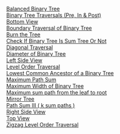 [Balanced Binary Tree](https://leetcode.com/problems/balanced-binary-tree/description/)<br>
[Binary Tree Traversals (Pre, In & Post)](https://www.naukri.com/code360/problems/tree-traversal_981269?leftPanelTabValue=PROBLEM)<br>
[Bottom View](https://www.naukri.com/code360/problems/bottom-view-of-binary-tree_893110)<br>
[ Boundary Traversal of Binary Tree](https://www.naukri.com/code360/problems/boundary-traversal-of-binary-tree_790725?leftPanelTabValue=PROBLEM)<br>
[Burn the Tree](https://leetcode.com/problems/amount-of-time-for-binary-tree-to-be-infected/)<br>
[Check If Binary Tree Is Sum Tree Or Not](https://www.naukri.com/code360/problems/check-if-binary-tree-is-sum-tree-or-not_1164404?leftPanelTabValue=PROBLEM)<br>
[Diagonal Traversal](https://www.naukri.com/code360/problems/diagonal-traversal_920391?leftPanelTabValue=PROBLEM)<br>
[Diameter of Binary Tree](https://leetcode.com/problems/diameter-of-binary-tree/)<br>
[Left Side View](https://www.naukri.com/code360/problems/left-view-of-binary-tree_625707)<br>
[Level Order Traversal](https://leetcode.com/problems/binary-tree-level-order-traversal/description/)<br>
[Lowest Common Ancestor of a Binary Tree](https://leetcode.com/problems/lowest-common-ancestor-of-a-binary-tree/description/)<br>
[Maximum Path Sum](https://leetcode.com/problems/binary-tree-maximum-path-sum/description/)<br>
[Maximum Width of Binary Tree](https://leetcode.com/problems/maximum-width-of-binary-tree/description/)<br>
[ Maximum sum path from the leaf to root](https://www.naukri.com/code360/problems/maximum-sum-path-from-the-leaf-to-root_975299?leftPanelTabValue=PROBLEM)<br>
[Mirror Tree](https://leetcode.com/problems/symmetric-tree/description/)<br>
[ Path Sum III ( k sum paths )](https://leetcode.com/problems/path-sum-iii/description/)<br>
[Right Side View](https://leetcode.com/problems/binary-tree-right-side-view/description/)<br>
[Top View](https://www.naukri.com/code360/problems/top-view-of-binary-tree_799401?leftPanelTabValue=PROBLEM)<br>
[Zigzag Level Order Traversal](https://leetcode.com/problems/binary-tree-zigzag-level-order-traversal/description/)<br>
